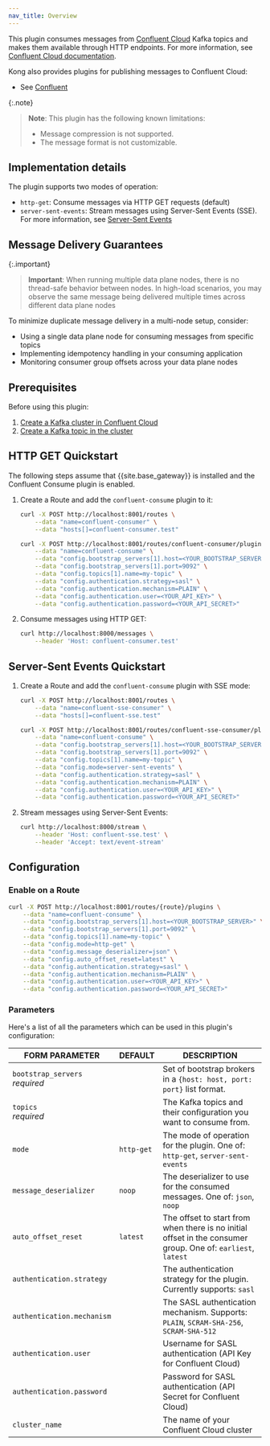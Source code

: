 ```yaml
---
nav_title: Overview
---
```


This plugin consumes messages from [Confluent Cloud](https://confluent.io/cloud) Kafka topics and makes them available through HTTP endpoints.
For more information, see [Confluent Cloud documentation](https://docs.confluent.io/).

Kong also provides plugins for publishing messages to Confluent Cloud:
* See [Confluent](/hub/kong-inc/confluent/)

{:.note}
> **Note**: This plugin has the following known limitations:
> * Message compression is not supported.
> * The message format is not customizable.

## Implementation details

The plugin supports two modes of operation:
* `http-get`: Consume messages via HTTP GET requests (default)
* `server-sent-events`: Stream messages using Server-Sent Events (SSE). For more information, see [Server-Sent Events](https://developer.mozilla.org/en-US/docs/Web/API/Server-sent_events)

## Message Delivery Guarantees

{:.important}
> **Important**: When running multiple data plane nodes, there is no thread-safe behavior between nodes. In high-load scenarios, you may observe the same message being delivered multiple times across different data plane nodes

To minimize duplicate message delivery in a multi-node setup, consider:
* Using a single data plane node for consuming messages from specific topics
* Implementing idempotency handling in your consuming application
* Monitoring consumer group offsets across your data plane nodes

## Prerequisites

Before using this plugin:
1. [Create a Kafka cluster in Confluent Cloud](https://docs.confluent.io/cloud/current/get-started/index.html#step-1-create-a-ak-cluster-in-ccloud)
2. [Create a Kafka topic in the cluster](https://docs.confluent.io/cloud/current/get-started/index.html#step-2-create-a-ak-topic)

## HTTP GET Quickstart

The following steps assume that {{site.base_gateway}} is installed and the Confluent Consume plugin is enabled.

1. Create a Route and add the `confluent-consume` plugin to it:

    ```bash
    curl -X POST http://localhost:8001/routes \
        --data "name=confluent-consumer" \
        --data "hosts[]=confluent-consumer.test"
    ```

    ```bash
    curl -X POST http://localhost:8001/routes/confluent-consumer/plugins \
        --data "name=confluent-consume" \
        --data "config.bootstrap_servers[1].host=<YOUR_BOOTSTRAP_SERVER>" \
        --data "config.bootstrap_servers[1].port=9092" \
        --data "config.topics[1].name=my-topic" \
        --data "config.authentication.strategy=sasl" \
        --data "config.authentication.mechanism=PLAIN" \
        --data "config.authentication.user=<YOUR_API_KEY>" \
        --data "config.authentication.password=<YOUR_API_SECRET>"
    ```

2. Consume messages using HTTP GET:

    ```bash
    curl http://localhost:8000/messages \
        --header 'Host: confluent-consumer.test'
    ```

## Server-Sent Events Quickstart

1. Create a Route and add the `confluent-consume` plugin with SSE mode:

    ```bash
    curl -X POST http://localhost:8001/routes \
        --data "name=confluent-sse-consumer" \
        --data "hosts[]=confluent-sse.test"
    ```

    ```bash
    curl -X POST http://localhost:8001/routes/confluent-sse-consumer/plugins \
        --data "name=confluent-consume" \
        --data "config.bootstrap_servers[1].host=<YOUR_BOOTSTRAP_SERVER>" \
        --data "config.bootstrap_servers[1].port=9092" \
        --data "config.topics[1].name=my-topic" \
        --data "config.mode=server-sent-events" \
        --data "config.authentication.strategy=sasl" \
        --data "config.authentication.mechanism=PLAIN" \
        --data "config.authentication.user=<YOUR_API_KEY>" \
        --data "config.authentication.password=<YOUR_API_SECRET>"
    ```

2. Stream messages using Server-Sent Events:

    ```bash
    curl http://localhost:8000/stream \
        --header 'Host: confluent-sse.test' \
        --header 'Accept: text/event-stream'
    ```

## Configuration

### Enable on a Route

```bash
curl -X POST http://localhost:8001/routes/{route}/plugins \
    --data "name=confluent-consume" \
    --data "config.bootstrap_servers[1].host=<YOUR_BOOTSTRAP_SERVER>" \
    --data "config.bootstrap_servers[1].port=9092" \
    --data "config.topics[1].name=my-topic" \
    --data "config.mode=http-get" \
    --data "config.message_deserializer=json" \
    --data "config.auto_offset_reset=latest" \
    --data "config.authentication.strategy=sasl" \
    --data "config.authentication.mechanism=PLAIN" \
    --data "config.authentication.user=<YOUR_API_KEY>" \
    --data "config.authentication.password=<YOUR_API_SECRET>"
```

### Parameters

Here's a list of all the parameters which can be used in this plugin's configuration:

| FORM PARAMETER | DEFAULT | DESCRIPTION |
|---------------|---------|-------------|
| `bootstrap_servers` <br>*required* | | Set of bootstrap brokers in a `{host: host, port: port}` list format. |
| `topics` <br>*required* | | The Kafka topics and their configuration you want to consume from. |
| `mode` | `http-get` | The mode of operation for the plugin. One of: `http-get`, `server-sent-events` |
| `message_deserializer` | `noop` | The deserializer to use for the consumed messages. One of: `json`, `noop` |
| `auto_offset_reset` | `latest` | The offset to start from when there is no initial offset in the consumer group. One of: `earliest`, `latest` |
| `authentication.strategy` | | The authentication strategy for the plugin. Currently supports: `sasl` |
| `authentication.mechanism` | | The SASL authentication mechanism. Supports: `PLAIN`, `SCRAM-SHA-256`, `SCRAM-SHA-512` |
| `authentication.user` | | Username for SASL authentication (API Key for Confluent Cloud) |
| `authentication.password` | | Password for SASL authentication (API Secret for Confluent Cloud) |
| `cluster_name` | | The name of your Confluent Cloud cluster |
